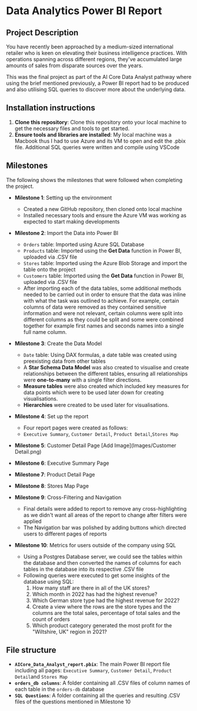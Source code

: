# Data Analytics Power BI Report

## Project Description
You have recently been approached by a medium-sized international retailer who is keen on elevating their business intelligence practices. With operations spanning across different regions, they've accumulated large amounts of sales from disparate sources over the years.

This was the final project as part of the AI Core Data Analyst pathway where using the brief mentioned previously, a Power BI report had to be produced and also utilising SQL queries to discover more about the underlying data.

## Installation instructions
1. **Clone this repository**: Clone this repository onto your local machine to get the necessary files and tools to get started.
2. **Ensure tools and libraries are installed**: My local machine was a Macbook thus I had to use Azure and its VM to open and edit the .pbix file. Additional SQL queries were written and compile using VSCode

## Milestones
The following shows the milestones that were followed when completing the project.

- **Milestone 1**: Setting up the environment
    - Created a new GitHub repository, then cloned onto local machine
    - Installed necessary tools and ensure the Azure VM was working as expected to start making developments

- **Milestone 2**: Import the Data into Power BI
    - `Orders` table: Imported using Azure SQL Database
    - `Products` table: Imported using the **Get Data** function in Power BI, uploaded via .CSV file
    - `Stores` table: Imported using the Azure Blob Storage and import the table onto the project
    - `Customers` table: Imported using the **Get Data** function in Power BI, uploaded via .CSV file
    - After importing each of the data tables, some additional methods needed to be carried out in order to ensure that the data was inline with what the task was outlined to achieve. For example, certain columns of data were removed as they contained sensitive information and were not relevant, certain columns were split into different columns as they could be split and some were combined together for example first names and seconds names into a single full name column.

- **Milestone 3**: Create the Data Model
    - `Date` table: Using DAX formulas, a date table was created using preexisting data from other tables
    - A **Star Schema Data Model** was also created to visualise and create relationships between the different tables, ensuring all relationships were **one-to-many** with a single filter directions.
    - **Measure tables** were also created which included key measures for data points which were to be used later down for creating visualisations.
    - **Hierarchies** were created to be used later for visualisations.

- **Milestone 4**: Set up the report
    - Four report pages were created as follows:
    - `Executive Summary`, `Customer Detail`, `Product Detail`,`Stores Map`

- **Milestone 5**: Customer Detail Page
[Add Image](Images/Customer Detail.png)


- **Milestone 6**: Executive Summary Page

- **Milestone 7**: Product Detail Page

- **Milestone 8**: Stores Map Page

- **Milestone 9**: Cross-Filtering and Navigation
    - Final details were added to report to remove any cross-highlighting as we didn't want all areas of the report to change after filters were applied
    - The Navigation bar was polished by adding buttons which directed users to different pages of reports

- **Milestone 10**: Metrics for users outside of the company using SQL
    - Using a Postgres Database server, we could see the tables within the database and then converted the names of columns for each tables in the database into its respective .CSV file
    - Following queries were executed to get some insights of the database using SQL:
        1. How many staff are there in all of the UK stores?
        2. Which month in 2022 has had the highest revenue?
        3. Which German store type had the highest revenue for 2022?
        4. Create a view where the rows are the store types and the columns are the total sales, percentage of total sales and the count of orders
        5. Which product category generated the most profit for the "Wiltshire, UK" region in 2021?



## File structure
- **`AICore_Data_Analyst_report.pbix`**: The main Power BI report file including all pages: `Executive Summary`, `Customer Detail`, `Product Detail`and `Stores Map`
- **`orders_db columns`**: A folder containing all .CSV files of column names of each table in the `orders-db` database
- **`SQL Questions`**: A folder containing all the queries and resulting .CSV files of the questions mentioned in Milestone 10 
